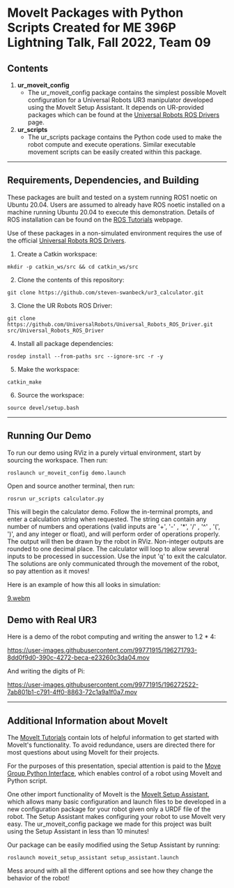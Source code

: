 # MoveIt Packages with Python Scripts Created for ME 396P Lightning Talk, Fall 2022, Team 09

## Contents
1. **ur_moveit_config**
    * The ur_moveit_config package contains the simplest possible MoveIt configuration for a Universal Robots UR3 manipulator developed using the MoveIt Setup Assistant. It depends on UR-provided packages which can be found at the [Universal Robots ROS Drivers](https://github.com/UniversalRobots/Universal_Robots_ROS_Driver) page.
2. **ur_scripts**
    * The ur_scripts package contains the Python code used to make the robot compute and execute operations. Similar executable movement scripts can be easily created within this package.
---

## Requirements, Dependencies, and Building
These packages are built and tested on a system running ROS1 noetic on Ubuntu 20.04. Users are assumed to already have ROS noetic installed on a machine running Ubuntu 20.04 to execute this demonstration. Details of ROS installation can be found on the [ROS Tutorials](http://wiki.ros.org/ROS/Tutorials) webpage.

Use of these packages in a non-simulated environment requires the use of the official [Universal Robots ROS Drivers](https://github.com/UniversalRobots/Universal_Robots_ROS_Driver).   
1. Create a Catkin workspace:
```console
mkdir -p catkin_ws/src && cd catkin_ws/src
```
2. Clone the contents of this repository:
```console
git clone https://github.com/steven-swanbeck/ur3_calculator.git
```
3. Clone the UR Robots ROS Driver:
```console
git clone https://github.com/UniversalRobots/Universal_Robots_ROS_Driver.git src/Universal_Robots_ROS_Driver
```
4. Install all package dependencies:
```console
rosdep install --from-paths src --ignore-src -r -y
```
5. Make the workspace:
```console
catkin_make
```
6. Source the workspace:
```console
source devel/setup.bash
```
---

## Running Our Demo
To run our demo using RViz in a purely virtual environment, start by sourcing the workspace. Then run:
```console
roslaunch ur_moveit_config demo.launch
```
Open and source another terminal, then run:
```console
rosrun ur_scripts calculator.py
```
This will begin the calculator demo. Follow the in-terminal prompts, and enter a calculation string when requested. The string can contain any number of numbers and operations (valid inputs are '+', '-' , '*', '/' , '^' , '(', ')', and any integer or float), and will perform order of operations properly. The output will then be drawn by the robot in RViz. Non-integer outputs are rounded to one decimal place. The calculator will loop to allow several inputs to be processed in succession. Use the input 'q' to exit the calculator. The solutions are only communicated through the movement of the robot, so pay attention as it moves!

Here is an example of how this all looks in simulation:

[9.webm](https://user-images.githubusercontent.com/99771915/196276793-3d82f084-5775-41c3-ba76-3d7fdc4342c3.webm)


## Demo with Real UR3
Here is a demo of the robot computing and writing the answer to 1.2 * 4:

https://user-images.githubusercontent.com/99771915/196271793-8dd0f9d0-390c-4272-beca-e23260c3da04.mov

And writing the digits of Pi:

https://user-images.githubusercontent.com/99771915/196272522-7ab801b1-c791-4ff0-8863-72c1a9a1f0a7.mov



---

## Additional Information about MoveIt
The [MoveIt Tutorials](https://ros-planning.github.io/moveit_tutorials/doc/getting_started/getting_started.html) contain lots of helpful information to get started with MoveIt's functionality. To avoid redundance, users are directed there for most questions about using MoveIt for their projects.

For the purposes of this presentation, special attention is paid to the [Move Group Python Interface](https://ros-planning.github.io/moveit_tutorials/doc/move_group_python_interface/move_group_python_interface_tutorial.html), which enables control of a robot using MoveIt and Python script. 

One other import functionality of MoveIt is the [MoveIt Setup Assistant](https://ros-planning.github.io/moveit_tutorials/doc/setup_assistant/setup_assistant_tutorial.html), which allows many basic configuration and launch files to be developed in a new configuration package for your robot given only a URDF file of the robot. The Setup Assistant makes configuring your robot to use MoveIt very easy. The ur_moveit_config package we made for this project was built using the Setup Assistant in less than 10 minutes! 

Our package can be easily modified using the Setup Assistant by running:
```console
roslaunch moveit_setup_assistant setup_assistant.launch
```
Mess around with all the different options and see how they change the behavior of the robot!




